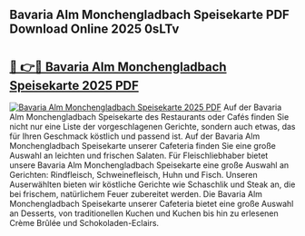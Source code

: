 ## Bavaria Alm Monchengladbach Speisekarte PDF Download Online 2025 0sLTv

# <h2><a href="http://gc9g8q.nevu.top/?p=Bavaria+Alm+Monchengladbach+Speisekarte">🔗 👉🔴 Bavaria Alm Monchengladbach Speisekarte 2025 PDF</a></h2>

[![Bavaria Alm Monchengladbach Speisekarte 2025 PDF](https://i.imgur.com/dBaPXMq.png)](http://gc9g8q.nevu.top/?p=Bavaria+Alm+Monchengladbach+Speisekarte)
Auf der Bavaria Alm Monchengladbach Speisekarte des Restaurants oder Cafés finden Sie nicht nur eine Liste der vorgeschlagenen Gerichte, sondern auch etwas, das für Ihren Geschmack köstlich und passend ist. Auf der Bavaria Alm Monchengladbach Speisekarte unserer Cafeteria finden Sie eine große Auswahl an leichten und frischen Salaten. Für Fleischliebhaber bietet unsere Bavaria Alm Monchengladbach Speisekarte eine große Auswahl an Gerichten: Rindfleisch, Schweinefleisch, Huhn und Fisch. Unseren Auserwählten bieten wir köstliche Gerichte wie Schaschlik und Steak an, die bei frischem, natürlichem Feuer zubereitet werden. Die Bavaria Alm Monchengladbach Speisekarte unserer Cafeteria bietet eine große Auswahl an Desserts, von traditionellen Kuchen und Kuchen bis hin zu erlesenen Crème Brûlée und Schokoladen-Eclairs.
